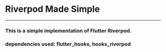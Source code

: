 # Riverpod Made Simple
---

### This is a simple implementation of Flutter Riverpod.
### dependencies used: flutter_hooks, hooks_riverpod
